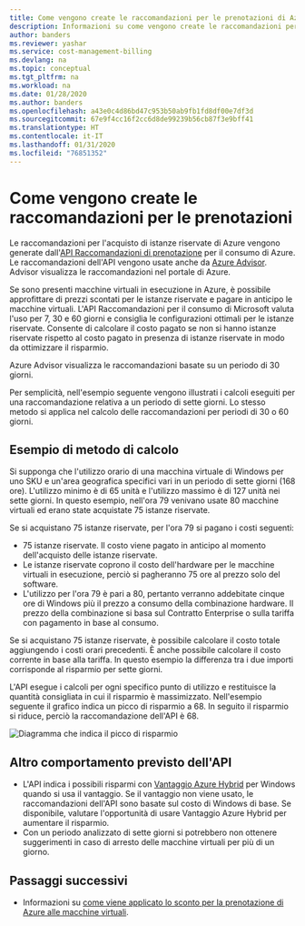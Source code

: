 ```yaml
---
title: Come vengono create le raccomandazioni per le prenotazioni di Azure
description: Informazioni su come vengono create le raccomandazioni per le prenotazioni di Azure per le macchine virtuali.
author: banders
ms.reviewer: yashar
ms.service: cost-management-billing
ms.devlang: na
ms.topic: conceptual
ms.tgt_pltfrm: na
ms.workload: na
ms.date: 01/28/2020
ms.author: banders
ms.openlocfilehash: a43e0c4d86bd47c953b50ab9fb1fd8df00e7df3d
ms.sourcegitcommit: 67e9f4cc16f2cc6d8de99239b56cb87f3e9bff41
ms.translationtype: HT
ms.contentlocale: it-IT
ms.lasthandoff: 01/31/2020
ms.locfileid: "76851352"
---
```

# <a name="how-reservation-recommendations-are-created"></a>Come vengono create le raccomandazioni per le prenotazioni

Le raccomandazioni per l'acquisto di istanze riservate di Azure vengono generate dall'[API Raccomandazioni di prenotazione](/rest/api/consumption/reservationrecommendations) per il consumo di Azure. Le raccomandazioni dell'API vengono usate anche da [Azure Advisor](../..//advisor/advisor-cost-recommendations.md#buy-reserved-virtual-machine-instances-to-save-money-over-pay-as-you-go-costs). Advisor visualizza le raccomandazioni nel portale di Azure.

Se sono presenti macchine virtuali in esecuzione in Azure, è possibile approfittare di prezzi scontati per le istanze riservate e pagare in anticipo le macchine virtuali. L'API Raccomandazioni per il consumo di Microsoft valuta l'uso per 7, 30 e 60 giorni e consiglia le configurazioni ottimali per le istanze riservate. Consente di calcolare il costo pagato se non si hanno istanze riservate rispetto al costo pagato in presenza di istanze riservate in modo da ottimizzare il risparmio.

Azure Advisor visualizza le raccomandazioni basate su un periodo di 30 giorni.

Per semplicità, nell'esempio seguente vengono illustrati i calcoli eseguiti per una raccomandazione relativa a un periodo di sette giorni. Lo stesso metodo si applica nel calcolo delle raccomandazioni per periodi di 30 o 60 giorni.

## <a name="calculation-method-example"></a>Esempio di metodo di calcolo

Si supponga che l'utilizzo orario di una macchina virtuale di Windows per uno SKU e un'area geografica specifici vari in un periodo di sette giorni (168 ore). L'utilizzo minimo è di 65 unità e l'utilizzo massimo è di 127 unità nei sette giorni. In questo esempio, nell'ora 79 venivano usate 80 macchine virtuali ed erano state acquistate 75 istanze riservate.

Se si acquistano 75 istanze riservate, per l'ora 79 si pagano i costi seguenti:

- 75 istanze riservate. Il costo viene pagato in anticipo al momento dell'acquisto delle istanze riservate.
- Le istanze riservate coprono il costo dell'hardware per le macchine virtuali in esecuzione, perciò si pagheranno 75 ore al prezzo solo del software.
- L'utilizzo per l'ora 79 è pari a 80, pertanto verranno addebitate cinque ore di Windows più il prezzo a consumo della combinazione hardware. Il prezzo della combinazione si basa sul Contratto Enterprise o sulla tariffa con pagamento in base al consumo.

Se si acquistano 75 istanze riservate, è possibile calcolare il costo totale aggiungendo i costi orari precedenti. È anche possibile calcolare il costo corrente in base alla tariffa. In questo esempio la differenza tra i due importi corrisponde al risparmio per sette giorni.

L'API esegue i calcoli per ogni specifico punto di utilizzo e restituisce la quantità consigliata in cui il risparmio è massimizzato. Nell'esempio seguente il grafico indica un picco di risparmio a 68. In seguito il risparmio si riduce, perciò la raccomandazione dell'API è 68.

![Diagramma che indica il picco di risparmio](./media/reserved-instance-purchase-recommendations/peak-savings.png)

## <a name="other-expected-api-behavior"></a>Altro comportamento previsto dell'API

- L'API indica i possibili risparmi con [Vantaggio Azure Hybrid](https://azure.microsoft.com/pricing/hybrid-benefit/) per Windows quando si usa il vantaggio. Se il vantaggio non viene usato, le raccomandazioni dell'API sono basate sul costo di Windows di base. Se disponibile, valutare l'opportunità di usare Vantaggio Azure Hybrid per aumentare il risparmio.
- Con un periodo analizzato di sette giorni si potrebbero non ottenere suggerimenti in caso di arresto delle macchine virtuali per più di un giorno.

## <a name="next-steps"></a>Passaggi successivi
- Informazioni su [come viene applicato lo sconto per la prenotazione di Azure alle macchine virtuali](../manage/understand-vm-reservation-charges.md).
